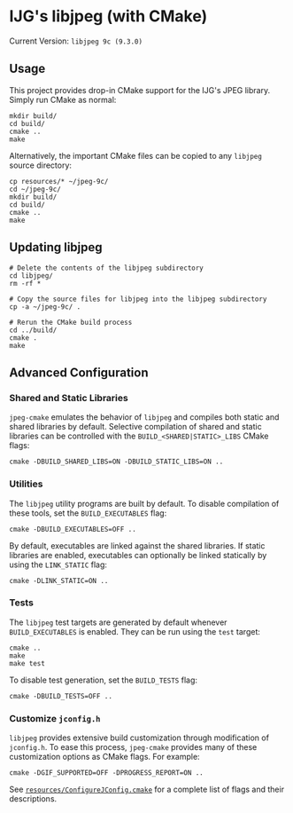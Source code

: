 # IJG's libjpeg (with CMake)
Current Version: `libjpeg 9c (9.3.0)`

## Usage
This project provides drop-in CMake support for the IJG's JPEG library.
Simply run CMake as normal:

```Shell
mkdir build/
cd build/
cmake ..
make
```

Alternatively, the important CMake files can be copied to any `libjpeg`
source directory:
```Shell
cp resources/* ~/jpeg-9c/
cd ~/jpeg-9c/
mkdir build/
cd build/
cmake ..
make
```

## Updating libjpeg
```Shell
# Delete the contents of the libjpeg subdirectory
cd libjpeg/
rm -rf *

# Copy the source files for libjpeg into the libjpeg subdirectory
cp -a ~/jpeg-9c/ .

# Rerun the CMake build process
cd ../build/
cmake .
make
```

## Advanced Configuration
### Shared and Static Libraries
`jpeg-cmake` emulates the behavior of `libjpeg` and compiles both static and
shared libraries by default. Selective compilation of shared and static
libraries can be controlled with the `BUILD_<SHARED|STATIC>_LIBS` CMake flags:

```Shell
cmake -DBUILD_SHARED_LIBS=ON -DBUILD_STATIC_LIBS=ON ..
```

### Utilities
The `libjpeg` utility programs are built by default. To disable compilation of
these tools, set the `BUILD_EXECUTABLES` flag:
```Shell
cmake -DBUILD_EXECUTABLES=OFF ..
```

By default, executables are linked against the shared libraries. If
static libraries are enabled, executables can optionally be linked statically
by using the `LINK_STATIC` flag:
```Shell
cmake -DLINK_STATIC=ON ..
```

### Tests
The `libjpeg` test targets are generated by default whenever
`BUILD_EXECUTABLES` is enabled. They can be run using the `test` target:
```Shell
cmake ..
make
make test
```

To disable test generation, set the `BUILD_TESTS` flag:
```Shell
cmake -DBUILD_TESTS=OFF ..
```

### Customize `jconfig.h`
`libjpeg` provides extensive build customization through modification of `jconfig.h`. To ease this process, `jpeg-cmake` provides many of these
customization options as CMake flags. For example:

```Shell
cmake -DGIF_SUPPORTED=OFF -DPROGRESS_REPORT=ON ..
```

See [`resources/ConfigureJConfig.cmake`](resources/ConfigureJConfig.cmake) for
a complete list of flags and their descriptions.
